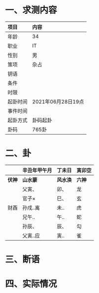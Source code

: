 # 一、求测内容
|项目|内容|
|:-|:-|
|年龄|34|
|职业|IT|
|性别|男|
|策项|杂占|
|钥语||
|条件||
|时限||
|起卦时间|2021年06月28日19点|
|事件时间||
|起卦方式|卦码起卦|
|卦码|765卦|

# 二、卦
||辛丑年甲午月|丁未日|寅卯空|
|:-|:-|:-|:-|
|**伏神**|**山水蒙**|**风水涣**|**六神**|
||父寅、|卯、|龙|
||官子×|巳、|玄|
|财酉|孙戌..离|未..|虎|
||兄午..|午..|蛇|
||孙辰、|辰、|勾|
||父寅..应|寅..|雀|


# 三、断语

# 四、实际情况